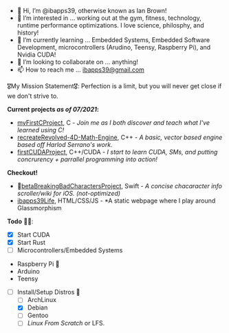 - 👋 Hi, I’m @ibapps39, otherwise known as Ian Brown!
- 👀 I’m interested in ... working out at the gym, fitness, technology, runtime performance optimizations. I love science, philosphy, and history!
- 🌱 I’m currently learning ... Embedded Systems, Embedded Software Development, microcontrollers (Arudino, Teensy, Raspberry Pi), and Nvidia CUDA!
- 💞️ I’m looking to collaborate on ... anything!
- 📫 How to reach me ... ibapps39@gmail.com 

🎖My Mission Statement🎖: Perfection is a limit, but you will never get close if we don't strive to.

**Current projects *as of 07/2021*:**
- [myFirstCProject](https://github.com/ibapps39/myFirstCProject), C - *Join me as I both discover and teach what I've learned using C!* 
- [recreateRevolved-4D-Math-Engine](https://github.com/ibapps39/recreateRevolved-4D-Math-Engine), C++ - *A basic, vector based engine based off Harlod Serrano's work.*
- [firstCUDAProject](https://github.com/ibapps39/firstCUDAProject), C++/CUDA - *I start to learn CUDA, SMs, and putting concrurency + parrallel programming into action!*

**Checkout!**
- 🍎[betaBreakingBadCharactersProject](https://github.com/ibapps39/betaBreakingBadCharactersProject), Swift - *A concise chacaracter info scroller/wiki for iOS. (not-optimized)*
- [ibapps39Life](https://github.com/ibapps39/ibapps39Life), HTML/CSS/JS - *A static webpage where I play around Glassmorphism

**Todo** 👨‍💻:
- [x] Start CUDA
- [x] Start Rust
- [ ] Microcontrollers/Embedded Systems 
- Raspberry Pi 🍒
- Arduino
- Teensy 
- [ ] Install/Setup Distros 🐧
  - [ ] ArchLinux
  - [X] Debian
  - [ ] Gentoo
  - [ ] *Linux From Scratch* or LFS.

<!---
ibapps39/ibapps39 is a ✨ special ✨ repository because its `README.md` (this file) appears on your GitHub profile.
You can click the Preview link to take a look at your changes.
--->
